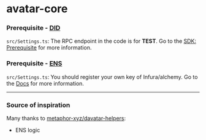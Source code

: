 # avatar-core

### Prerequisite - [DID](https://did.id/)
`src/Settings.ts`: The RPC endpoint in the code is for **TEST**. Go to the [SDK: Prerequisite](https://github.com/dotbitHQ/das-sdk-js) for more information.

### Prerequisite - [ENS](https://ens.domains/)
`src/Settings.ts`: You should register your own key of Infura/alchemy. Go to the [Docs](https://docs.ethers.io/v5/api-keys/) for more information.

---

### Source of inspiration
Many thanks to [metaphor-xyz/davatar-helpers](https://github.com/metaphor-xyz/davatar-helpers):
* ENS logic
